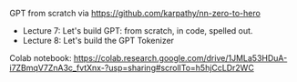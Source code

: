 GPT from scratch via https://github.com/karpathy/nn-zero-to-hero

* Lecture 7: Let's build GPT: from scratch, in code, spelled out.
* Lecture 8: Let's build the GPT Tokenizer

Colab notebook: https://colab.research.google.com/drive/1JMLa53HDuA-i7ZBmqV7ZnA3c_fvtXnx-?usp=sharing#scrollTo=h5hjCcLDr2WC
